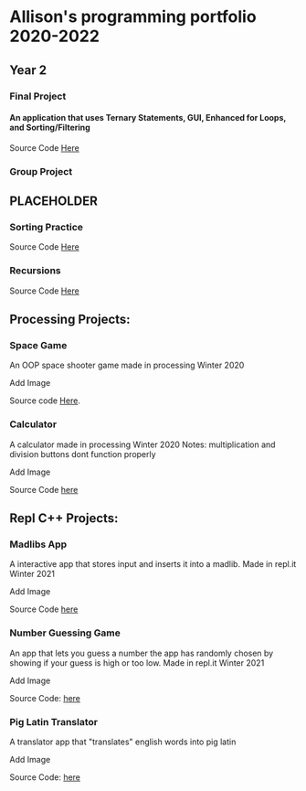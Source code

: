 # Allison's programming portfolio 2020-2022

## Year 2
### Final Project

#### An application that uses Ternary Statements, GUI, Enhanced for Loops, and Sorting/Filtering

Source Code [Here](https://github.com/AllisonEckhardt/Finalprojectyear2/tree/gh-pages/src)

### Group Project 
## PLACEHOLDER

### Sorting Practice
Source Code [Here](https://github.com/AllisonEckhardt/Programming2/blob/main/src/Sorting.png)

### Recursions
Source Code [Here](https://github.com/AllisonEckhardt/Programming2/blob/main/src/Recursion.png)


## Processing Projects:

### Space Game

An OOP space shooter game made in processing Winter 2020

Add Image

Source code [Here](https://github.com/AllisonEckhardt/Programming1Portfolio/tree/gh-pages/src/Space_Game).


### Calculator

A calculator made in processing Winter 2020
Notes: multiplication and division buttons dont function properly

Add Image

Source Code [here](https://github.com/AllisonEckhardt/Programming1Portfolio/tree/gh-pages/src/calculator)

## Repl C++ Projects:

### Madlibs App

A interactive app that stores input and inserts it into a madlib. Made in repl.it Winter 2021

Add Image

Source Code [here](https://github.com/AllisonEckhardt/Programming1Portfolio/blob/gh-pages/src/MadLibs-2.cpp)


### Number Guessing Game

An app that lets you guess a number the app has randomly chosen by showing if your guess is high or too low. Made in repl.it Winter 2021

Add Image

Source Code: [here](https://github.com/AllisonEckhardt/Programming1Portfolio/blob/gh-pages/src/NumberGuessingGame.cpp)

### Pig Latin Translator

A translator app that "translates" english words into pig latin

Add Image

Source Code: [here](https://github.com/AllisonEckhardt/Programming1Portfolio/blob/gh-pages/src/PigLatinTranslator.cpp)
